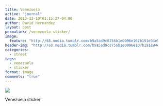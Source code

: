 ```yaml
---
title: Venezuela
active: "journal"
date: 2013-12-10T01:15:27-04:00
author: David Hernandez
layout: post
permalink: /venezuela-sticker/
image:
  feature: "http://68.media.tumblr.com/b9a5ad9c8756b1e0096e107b191e94e5/tumblr_mxkgtrC1PJ1qzqummo1_1280.jpg"
header-img: "http://68.media.tumblr.com/b9a5ad9c8756b1e0096e107b191e94e5/tumblr_mxkgtrC1PJ1qzqummo1_1280.jpg"
categories:
  - street
tags:
  - venezuela
  - sticker
format: image
comments: "true"
---
```

<a href="http://68.media.tumblr.com/b9a5ad9c8756b1e0096e107b191e94e5/tumblr_mxkgtrC1PJ1qzqummo1_1280.jpg" class="popup"  title="Venezuela" data-caption="© 2013 by David Hernández"><img src="http://68.media.tumblr.com/b9a5ad9c8756b1e0096e107b191e94e5/tumblr_mxkgtrC1PJ1qzqummo1_1280.jpg"></a>

Venezuela sticker
